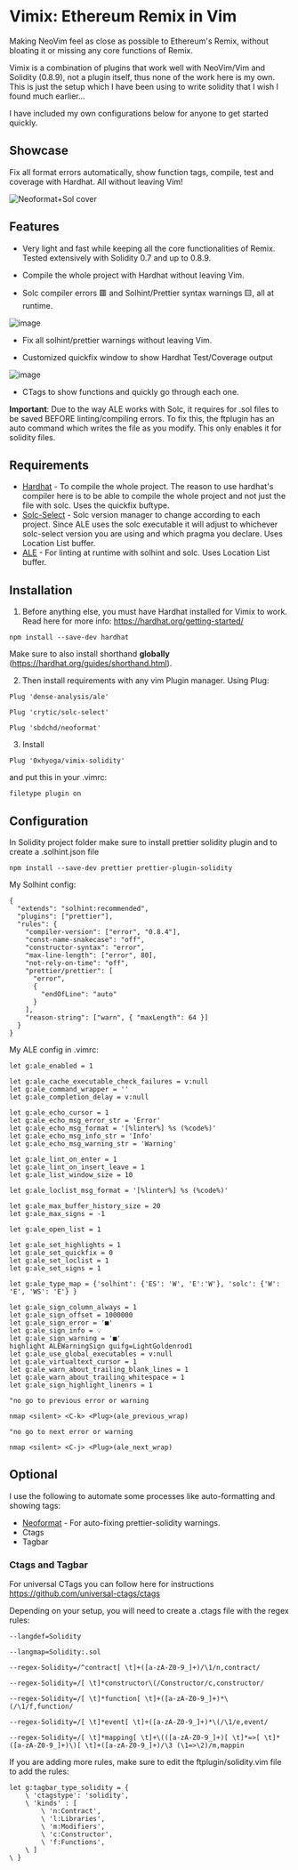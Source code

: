 # Vimix: Ethereum Remix in Vim

Making NeoVim feel as close as possible to Ethereum's Remix, without bloating it or missing any core functions of Remix.

Vimix is a combination of plugins that work well with NeoVim/Vim and Solidity (0.8.9), not a plugin itself, thus none of the work here is my own. This is just the setup which I have been using to write solidity that I wish I found much earlier...

I have included my own configurations below for anyone to get started quickly.

## Showcase 

Fix all format errors automatically, show function tags, compile, test and coverage with Hardhat. All without leaving Vim!

![Neoformat+Sol cover](https://user-images.githubusercontent.com/97303883/160896058-9e10f2f0-ef69-417a-b20a-a5214760228f.gif)

## Features

- Very light and fast while keeping all the core functionalities of Remix. Tested extensively with Solidity 0.7 and up to 0.8.9.

- Compile the whole project with Hardhat without leaving Vim.

- Solc compiler errors 🟥 and Solhint/Prettier syntax warnings 🟨, all at runtime.

![image](https://user-images.githubusercontent.com/97303883/160895526-93f9706f-b293-49fd-8031-acd4ee4a508e.png)

- Fix all solhint/prettier warnings without leaving Vim.

- Customized quickfix window to show Hardhat Test/Coverage output

![image](https://user-images.githubusercontent.com/97303883/160895306-e1621e4d-fce1-4381-b073-572c4f3008d0.png)

- CTags to show functions and quickly go through each one.

**Important**: Due to the way ALE works with Solc, it requires for .sol files to be saved BEFORE linting/compiling errors. To fix this, the ftplugin has an auto command which writes the file as you modify. This only enables it for solidity files.

## Requirements

* [Hardhat](https://hardhat.org/) - To compile the whole project. The reason to use hardhat's compiler here is to be able to compile the whole project and not just the file with solc. Uses the quickfix buftype.
* [Solc-Select](https://github.com/crytic/solc-select) - Solc version manager to change according to each project. Since ALE uses the solc executable it will adjust to whichever solc-select version you are using and which pragma you declare. Uses Location List buffer.
* [ALE](https://github.com/dense-analysis/ale/) - For linting at runtime with solhint and solc. Uses Location List buffer.  
 
## Installation 

1. Before anything else, you must have Hardhat installed for Vimix to work. Read here for more info: https://hardhat.org/getting-started/

`npm install --save-dev hardhat`

Make sure to also install shorthand **globally** (https://hardhat.org/guides/shorthand.html).

2. Then install requirements with any vim Plugin manager. Using Plug:

```
Plug 'dense-analysis/ale'

Plug 'crytic/solc-select'

Plug 'sbdchd/neoformat'

```

3. Install 

`Plug '0xhyoga/vimix-solidity'`

and put this in your .vimrc:

`filetype plugin on`


## Configuration

In Solidity project folder make sure to install prettier solidity plugin and to create a .solhint.json file

`npm install --save-dev prettier prettier-plugin-solidity`

My Solhint config:

```
{
  "extends": "solhint:recommended",
  "plugins": ["prettier"],
  "rules": {
    "compiler-version": ["error", "0.8.4"],
    "const-name-snakecase": "off",
    "constructor-syntax": "error",
    "max-line-length": ["error", 80],
    "not-rely-on-time": "off",
    "prettier/prettier": [
      "error",
      {
        "endOfLine": "auto"
      }
    ],
    "reason-string": ["warn", { "maxLength": 64 }]
  }
}
```

My ALE config in .vimrc:

```
let g:ale_enabled = 1

let g:ale_cache_executable_check_failures = v:null
let g:ale_command_wrapper = ''
let g:ale_completion_delay = v:null

let g:ale_echo_cursor = 1
let g:ale_echo_msg_error_str = 'Error'
let g:ale_echo_msg_format = '[%linter%] %s (%code%)'
let g:ale_echo_msg_info_str = 'Info'
let g:ale_echo_msg_warning_str = 'Warning'

let g:ale_lint_on_enter = 1
let g:ale_lint_on_insert_leave = 1
let g:ale_list_window_size = 10

let g:ale_loclist_msg_format = '[%linter%] %s (%code%)'

let g:ale_max_buffer_history_size = 20
let g:ale_max_signs = -1

let g:ale_open_list = 1

let g:ale_set_highlights = 1
let g:ale_set_quickfix = 0
let g:ale_set_loclist = 1
let g:ale_set_signs = 1

let g:ale_type_map = {'solhint': {'ES': 'W', 'E':'W'}, 'solc': {'W': 'E', 'WS': 'E'} }

let g:ale_sign_column_always = 1
let g:ale_sign_offset = 1000000
let g:ale_sign_error = '■'
let g:ale_sign_info = 💡
let g:ale_sign_warning = '■'
highlight ALEWarningSign guifg=LightGoldenrod1
let g:ale_use_global_executables = v:null
let g:ale_virtualtext_cursor = 1
let g:ale_warn_about_trailing_blank_lines = 1
let g:ale_warn_about_trailing_whitespace = 1
let g:ale_sign_highlight_linenrs = 1

"no go to previous error or warning

nmap <silent> <C-k> <Plug>(ale_previous_wrap)

"no go to next error or warning

nmap <silent> <C-j> <Plug>(ale_next_wrap)

```

## Optional

I use the following to automate some processes like auto-formatting and showing tags:

* [Neoformat](https://github.com/sbdchd/neoformat) - For auto-fixing prettier-solidity warnings.
* Ctags
* Tagbar 

### Ctags and Tagbar

For universal CTags you can follow here for instructions https://github.com/universal-ctags/ctags

Depending on your setup, you will need to create a .ctags file with the regex rules:

```
--langdef=Solidity                                                              

--langmap=Solidity:.sol                                                         

--regex-Solidity=/^contract[ \t]+([a-zA-Z0-9_]+)/\1/n,contract/                 

--regex-Solidity=/[ \t]*constructor\(/Constructor/c,constructor/

--regex-Solidity=/[ \t]*function[ \t]+([a-zA-Z0-9_]+)*\(/\1/f,function/

--regex-Solidity=/[ \t]*event[ \t]+([a-zA-Z0-9_]+)*\(/\1/e,event/

--regex-Solidity=/[ \t]*mapping[ \t]+\(([a-zA-Z0-9_]+)[ \t]*=>[ \t]*([a-zA-Z0-9_]+)\)[ \t]+([a-zA-Z0-9_]+)/\3 (\1=>\2)/m,mappin
```

If you are adding more rules, make sure to edit the ftplugin/solidity.vim file to add the rules:

```
let g:tagbar_type_solidity = {
    \ 'ctagstype': 'solidity',
    \ 'kinds' : [
        \ 'n:Contract',
        \ 'l:Libraries',
        \ 'm:Modifiers',
        \ 'c:Constructor',
        \ 'f:Functions',
    \ ]
\ }
